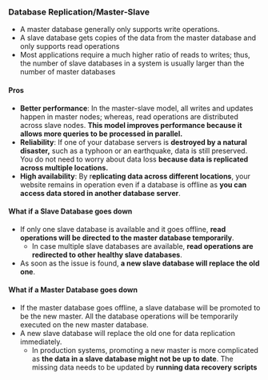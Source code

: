 ### Database Replication/Master-Slave
- A master database generally only supports write operations. 
- A slave database gets copies of the data from the master database and only supports read operations
- Most applications require a much higher ratio of reads to writes; thus, the number of slave databases in a system is usually larger than the number of master databases
#### Pros
- **Better performance**: In the master-slave model, all writes and updates happen in master nodes; whereas, read operations are distributed across slave nodes. **This model improves performance because it allows more queries to be processed in parallel.**
- **Reliability**: If one of your database servers is **destroyed by a natural disaster,** such as a typhoon or an earthquake, data is still preserved. You do not need to worry about data loss **because data is replicated across multiple locations.**
- **High availability**: By r**eplicating data across different locations**, your website remains in operation even if a database is offline as **you can access data stored in another database server**.
#### What if a Slave Database goes down
- If only one slave database is available and it goes offline, **read operations will be directed to the master database temporarily**. 
	- In case multiple slave databases are available, **read operations are redirected to other healthy slave databases**.
- As soon as the issue is found, **a new slave database will replace the old one**. 
#### What if a Master Database goes down
- If the master database goes offline, a slave database will be promoted to be the new master. All the database operations will be temporarily executed on the new master database.
- A new slave database will replace the old one for data replication immediately.
	- In production systems, promoting a new master is more complicated as **the data in a slave database might not be up to date**. The missing data needs to be updated by **running data recovery scripts**
<!--stackedit_data:
eyJoaXN0b3J5IjpbMTQ5Nzg1Mjk4OV19
-->